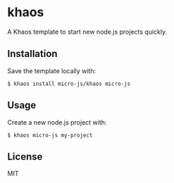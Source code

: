 
# khaos

A Khaos template to start new node.js projects quickly.

## Installation

Save the template locally with:

    $ khaos install micro-js/khaos micro-js

## Usage

Create a new node.js project with:

    $ khaos micro-js my-project

## License

MIT
